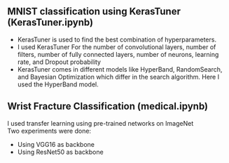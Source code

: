 ## MNIST classification using KerasTuner (KerasTuner.ipynb)
- KerasTuner is used to find the best combination of hyperparameters.  
- I used KerasTuner For the number of convolutional layers, number of filters, number of fully connected layers, number of neurons, learning rate, and Dropout probability  
- KerasTuner comes in different models like HyperBand, RandomSearch, and Bayesian Optimization which differ in the search algorithm. Here I used the HyperBand model.



## Wrist Fracture Classification (medical.ipynb)
I used transfer learning using pre-trained networks on ImageNet  
Two experiments were done:
- Using VGG16 as backbone
- Using ResNet50 as backbone


## 
